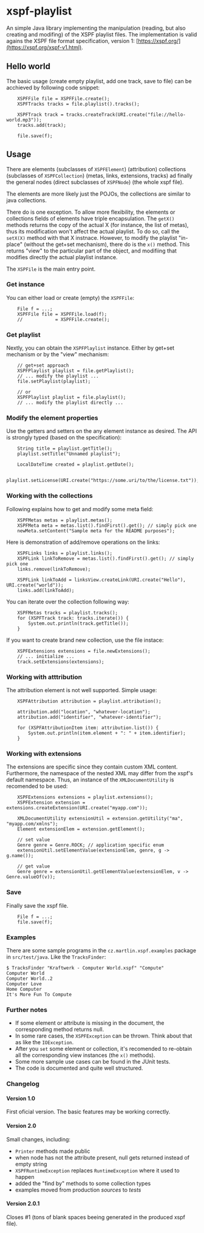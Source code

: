 # xspf-playlist

An simple Java library implementing the manipulation (reading, but also creating and modifing) of the XSPF playlist files. The implementation is valid agains the XSPF file format specification, version 1: [https://xspf.org/](https://xspf.org/xspf-v1.html). 

## Hello world
The basic usage (create empty playlist, add one track, save to file) can be acchieved by following code snippet:
````
	XSPFFile file = XSPFFile.create();
	XSPFTracks tracks = file.playlist().tracks();

	XSPFTrack track = tracks.createTrack(URI.create("file://hello-world.mp3"));
	tracks.add(track);

	file.save(f);
````

## Usage
There are elements (subclasses of `XSPFElement`) (attribution) collections (subclasses of `XSPFCollection`) (metas, links, extensions, tracks) ad finally the general nodes (direct subclasses of `XSPFNode`) (the whole xspf file). 

The elements are more likely just the POJOs, the collections are similar to java collections.

There do is one exception. To allow more flexibility, the elements or collections fields of elements have triple encapsulation. The `getX()` methods returns the copy of the actual X (for instance, the list of metas), thus its modification won't affect the actual playlist. To do so, call the `setX(X)` method with that X instnace. However, to modify the playlist "in-place" (without the get+set mechanism), there do is the `x()` method. This returns "view" to the particular part of the object, and modifiing that modifies directly the actual playlist instance.

The `XSPFile` is the main entry point.

### Get instance
You can either load or create (empty) the `XSPFFile`:
````
	File f = ...;
	XSPFFile file = XSPFFile.load(f);
	//            = XSPFFile.create();
````

### Get playlist
Nextly, you can obtain the `XSPFPlaylist` instance. Either by get+set mechanism or by the "view" mechanism:
````
    // get+set approach
    XSPFPlaylist playlist = file.getPlaylist();
    // ... modify the playlist ...
    file.setPlaylist(playlist);

    // or
	XSPFPlaylist playlist = file.playlist();
    // ... modify the playlist directly ...
````

### Modify the element properties

Use the getters and setters on the any element instance as desired. The API is strongly typed (based on the specification):
````
	String title = playlist.getTitle();
	playlist.setTitle("Unnamed playlist");

	LocalDateTime created = playlist.getDate();

	playlist.setLicense(URI.create("https://some.uri/to/the/license.txt"));
````

### Working with the collections
Following explains how to get and modify some meta field:
````
	XSPFMetas metas = playlist.metas();
    XSPFMeta meta = metas.list().findFirst().get(); // simply pick one
    newMeta.setContent("Sample meta for the README purposes");
````

Here is demonstration of add/remove operations on the links:
````
    XSPFLinks links = playlist.links();
    XSPFLink linkToRemove = metas.list().findFirst().get(); // simply pick one
    links.remove(linkToRemove);

    XSPFLink linkToAdd = linksView.createLink(URI.create("Hello"), URI.create("world"));
    links.add(linkToAdd);
````

You can iterate over the collection following way:
````
	XSPFMetas tracks = playlist.tracks();
    for (XSPFTrack track: tracks.iterate()) {
        System.out.println(track.getTitle());
    }
````

If you want to create brand new collection, use the file instace:
````
	XSPFExtensions extensions = file.newExtensions();
    // ... initialize ...
    track.setExtensions(extensions);
````

### Working with atttribution
The attribution element is not well supported. Simple usage:
````
    XSPFAttribution attribution = playlist.attribution();

	attribution.add("location", "whatever-location");
	attribution.add("identifier", "whatever-identifier");

    for (XSPFAttributionItem item: attribution.list()) {
        System.out.println(item.element + ": " + item.identifier);
    }
````

### Working with extensions
The extensions are specific since they contain custom XML content. Furthermore, the namespace of the nested XML may differ from the xspf's default namespace. Thus, an instance of the `XMLDocumentUtility` is recomended to be used:
````
	XSPFExtensions extensions = playlist.extensions();
	XSPFExtension extension = extensions.createExtension(URI.create("myapp.com"));

    XMLDocumentUtility extensionUtil = extension.getUtility("ma", "myapp.com/xmlns");
	Element extensionElem = extension.getElement();

    // set value
    Genre genre = Genre.ROCK; // application specific enum
    extensionUtil.setElementValue(extensionElem, genre, g -> g.name());

    // get value
    Genre genre = extensionUtil.getElementValue(extensionElem, v -> Genre.valueOf(v));
````

### Save
Finally save the xspf file.
````
    File f = ...;
	file.save(f);
````

### Examples
There are some sample programs in the `cz.martlin.xspf.examples` package in `src/test/java`. Like the `TracksFinder`:
````
$ TracksFinder "Kraftwerk - Computer World.xspf" "Compute"
Computer World
Computer World..2
Computer Love
Home Computer
It's More Fun To Compute
````

### Further notes
 - If some element or attribute is missing in the document, the corresponding method returns null.
 - In some rare cases, the `XSPFException` can be thrown. Think about that as like the `IOException`.
 - After you `set` some element or collection, it's recomended to re-obtain all the corresponding view instances (the `x()` methods).
 - Some more sample use cases can be found in the JUnit tests.
 - The code is documented and quite well structured.

### Changelog
#### Version 1.0
First oficial version. The basic features may be working correctly.

#### Version 2.0
Small changes, including:
 - `Printer` methods made public
 - when node has not the attribute present, null gets returned instead of empty string
 - `XSPFRuntimeException` replaces `RuntimeException` where it used to happen
 - added the "find by" methods to some collection types
 - examples moved from production _sources_ to _tests_

#### Version 2.0.1
Closes #1 (tons of blank spaces beeing generated in the produced xspf file).


	
